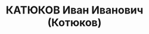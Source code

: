 ---
title: КАТЮКОВ Иван Иванович (Котюков)
description: 'Родился в 1889 г., Тула, русский, образование высшее, б/п, ТИИ, профессор.
  Проживал: Томск.

  Арестован 3 сентября 1936 г.

  Приговорен: 27 апреля 1937 г., обв.: троцк. фаш-терр. орг-я.

  Приговор: расстрел Расстрелян 28 апреля 1937 г. Реабилитирован 2 апреля 1957 г.'
---